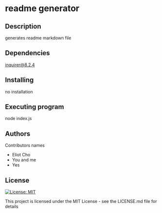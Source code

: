 # readme generator

## Description

generates readme markdown file

## Dependencies

inquirer@8.2.4

## Installing

no installation

## Executing program

node index.js

## Authors

Contributors names

- Eliot Cho
- You and me
- Yes

## License

[![License: MIT](https://img.shields.io/badge/License-MIT-yellow.svg)](https://opensource.org/licenses/MIT)

This project is licensed under the MIT License - see the LICENSE.md file for details
